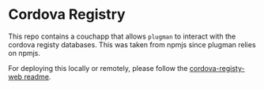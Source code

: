 Cordova Registry
================

This repo contains a couchapp that allows `plugman` to interact with the cordova registy databases. This was taken from npmjs since plugman relies on npmjs. 

For deploying this locally or remotely, please follow the [cordova-registy-web readme](https://github.com/apache/cordova-registry-web/blob/master/README.md).
